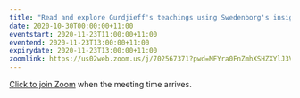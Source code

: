 ```yaml
---
title: "Read and explore Gurdjieff's teachings using Swedenborg's insights"
date: 2020-10-30T00:00:00+11:00
eventstart: 2020-11-23T11:00:00+11:00
eventend: 2020-11-23T13:00:00+11:00
expirydate: 2020-11-23T13:00:00+11:00
zoomlink: https://us02web.zoom.us/j/702567371?pwd=MFYra0FnZmhXSHZXYlJ3VE5GMGkwZz09
---
```


[Click to join Zoom](https://us02web.zoom.us/j/702567371?pwd=MFYra0FnZmhXSHZXYlJ3VE5GMGkwZz09) when the meeting time arrives.